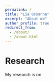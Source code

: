 ```yaml
---
permalink: /
title: "Lia Ossanna"
excerpt: "About me"
author_profile: true
redirect_from: 
  - /about/
  - /about.html
---
```



Research
======
My research is on
